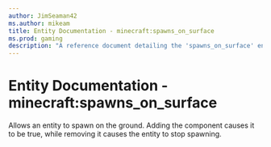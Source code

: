 ```yaml
---
author: JimSeaman42
ms.author: mikeam
title: Entity Documentation - minecraft:spawns_on_surface
ms.prod: gaming
description: "A reference document detailing the 'spawns_on_surface' entity filter"
---
```


# Entity Documentation - minecraft:spawns_on_surface

Allows an entity to spawn on the ground. Adding the component causes it to be true, while removing it causes the entity to stop spawning.
